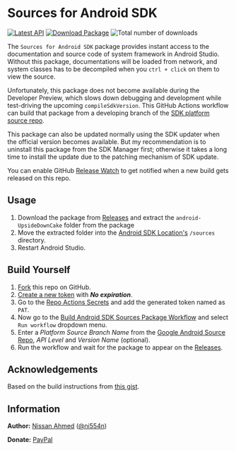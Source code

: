 # Sources for Android SDK

[![Latest API](https://img.shields.io/badge/API-UpsideDownCake-blue)](https://developer.android.com/studio/releases/platforms)
[![Download Package](https://img.shields.io/badge/Download-zip-red)](/../../releases/download/vUpsideDownCake_1681332868/sources-UpsideDownCake.zip)
![Total number of downloads](https://img.shields.io/github/downloads/ni554n/sources-for-android-sdk/total?color=eeeeee&label=)

The `Sources for Android SDK` package provides instant access to the documentation and source code of system framework in Android Studio. Without this package, documentations will be loaded from network, and system classes has to be decompiled when you `ctrl + click` on them to view the source.

Unfortunately, this package does not become available during the Developer Preview, which slows down debugging and development while test-driving the upcoming `compileSdkVersion`. This GitHub Actions workflow can build that package from a developing branch of the [SDK platform source repo](https://android.googlesource.com/platform/frameworks/base).

This package can also be updated normally using the SDK updater when the official version becomes available. But my recommendation is to uninstall this package from the SDK Manager first; otherwise it takes a long time to install the update due to the patching mechanism of SDK update.

You can enable GitHub [Release Watch](.images/watch-release.png) to get notified when a new build gets released on this repo.

## Usage

1. Download the package from [Releases](/../../releases) and extract the `android-UpsideDownCake` folder from the package
2. Move the extracted folder into the [Android SDK Location's](.images/sdk-location.jpg) `/sources` directory.
3. Restart Android Studio.

## Build Yourself

1. [Fork](https://github.com/ni554n/sources-for-android-sdk/fork) this repo on GitHub.
2. [Create a new token](https://github.com/settings/tokens/new?scopes=repo&description=Sources%20for%20Android%20SDK) with **_No expiration_**.
3. Go to the [Repo Actions Secrets](/../../settings/secrets/actions/new) and add the generated token named as `PAT`.
4. Now go to the [Build Android SDK Sources Package Workflow](/../../actions/workflows/build-package.yaml) and select `Run workflow` dropdown menu.
5. Enter a _Platform Source Branch Name_ from the [Google Android Source Repo](https://android.googlesource.com/platform/frameworks/base), _API Level_ and _Version Name_ (optional).
6. Run the workflow and wait for the package to appear on the [Releases](/../../releases).

## Acknowledgements

Based on the build instructions from [this gist](https://gist.github.com/cketti/210bb18b6e6112135b7b6468754901bf).

## Information

**Author:** [Nissan Ahmed](https://ni554n.github.io) ([@ni554n](https://twitter.com/ni554n))

**Donate:** [PayPal](https://paypal.me/ni554n)
